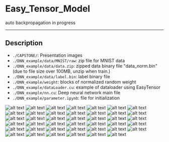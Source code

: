 # Easy_Tensor_Model

auto backpropagation in progress

<hr/>

## Description

- ```./CAPSTONE/```: Presentation images<br/>
- ```./DNN_example/data/MNIST/raw```: zip file for MNIST data<br/>
- ```./DNN_example/data/data.zip```: zipped data binary file "data_norm.bin"(due to file size over 100MB, unzip when train.)<br/>
- ```./DNN_example/data/label.bin```: label binary file<br/>
- ```./DNN_example/weight```: blocks of normalized random weight<br/>
- ```./DNN_example/dataLoader.cu```: example of dataloader using EasyTensor <br/>
- ```./DNN_example/nn.cu```: Deep neural network main file <br/>
- ```./DNN_example/parameter.ipynb```: file for initialization <br/>



![alt text](https://github.com/kylekim00/Easy_Tensor/blob/main/CAPSTONE/1.JPG?raw=true)
![alt text](https://github.com/kylekim00/Easy_Tensor/blob/main/CAPSTONE/2.JPG?raw=true)
![alt text](https://github.com/kylekim00/Easy_Tensor/blob/main/CAPSTONE/3.JPG?raw=true)
![alt text](https://github.com/kylekim00/Easy_Tensor/blob/main/CAPSTONE/4.JPG?raw=true)
![alt text](https://github.com/kylekim00/Easy_Tensor/blob/main/CAPSTONE/5.JPG?raw=true)
![alt text](https://github.com/kylekim00/Easy_Tensor/blob/main/CAPSTONE/6.JPG?raw=true)
![alt text](https://github.com/kylekim00/Easy_Tensor/blob/main/CAPSTONE/7.JPG?raw=true)
![alt text](https://github.com/kylekim00/Easy_Tensor/blob/main/CAPSTONE/8.JPG?raw=true)
![alt text](https://github.com/kylekim00/Easy_Tensor/blob/main/CAPSTONE/9.JPG?raw=true)
![alt text](https://github.com/kylekim00/Easy_Tensor/blob/main/CAPSTONE/10.JPG?raw=true)
![alt text](https://github.com/kylekim00/Easy_Tensor/blob/main/CAPSTONE/10.JPG?raw=true)
![alt text](https://github.com/kylekim00/Easy_Tensor/blob/main/CAPSTONE/11.JPG?raw=true)
![alt text](https://github.com/kylekim00/Easy_Tensor/blob/main/CAPSTONE/12.JPG?raw=true)
![alt text](https://github.com/kylekim00/Easy_Tensor/blob/main/CAPSTONE/13.JPG?raw=true)
![alt text](https://github.com/kylekim00/Easy_Tensor/blob/main/CAPSTONE/14.JPG?raw=true)
![alt text](https://github.com/kylekim00/Easy_Tensor/blob/main/CAPSTONE/15.JPG?raw=true)
![alt text](https://github.com/kylekim00/Easy_Tensor/blob/main/CAPSTONE/16.JPG?raw=true)
![alt text](https://github.com/kylekim00/Easy_Tensor/blob/main/CAPSTONE/17.JPG?raw=true)
![alt text](https://github.com/kylekim00/Easy_Tensor/blob/main/CAPSTONE/18.JPG?raw=true)
![alt text](https://github.com/kylekim00/Easy_Tensor/blob/main/CAPSTONE/19.JPG?raw=true)
![alt text](https://github.com/kylekim00/Easy_Tensor/blob/main/CAPSTONE/20.JPG?raw=true)
![alt text](https://github.com/kylekim00/Easy_Tensor/blob/main/CAPSTONE/21.JPG?raw=true)
![alt text](https://github.com/kylekim00/Easy_Tensor/blob/main/CAPSTONE/22.JPG?raw=true)
![alt text](https://github.com/kylekim00/Easy_Tensor/blob/main/CAPSTONE/23.JPG?raw=true)
![alt text](https://github.com/kylekim00/Easy_Tensor/blob/main/CAPSTONE/24.JPG?raw=true)
![alt text](https://github.com/kylekim00/Easy_Tensor/blob/main/CAPSTONE/25.JPG?raw=true)
![alt text](https://github.com/kylekim00/Easy_Tensor/blob/main/CAPSTONE/26.JPG?raw=true)
![alt text](https://github.com/kylekim00/Easy_Tensor/blob/main/CAPSTONE/27.JPG?raw=true)
![alt text](https://github.com/kylekim00/Easy_Tensor/blob/main/CAPSTONE/28.JPG?raw=true)
![alt text](https://github.com/kylekim00/Easy_Tensor/blob/main/CAPSTONE/29.JPG?raw=true)
![alt text](https://github.com/kylekim00/Easy_Tensor/blob/main/CAPSTONE/30.JPG?raw=true)
![alt text](https://github.com/kylekim00/Easy_Tensor/blob/main/CAPSTONE/31.JPG?raw=true)
![alt text](https://github.com/kylekim00/Easy_Tensor/blob/main/CAPSTONE/32.JPG?raw=true)
![alt text](https://github.com/kylekim00/Easy_Tensor/blob/main/CAPSTONE/33.JPG?raw=true)
![alt text](https://github.com/kylekim00/Easy_Tensor/blob/main/CAPSTONE/34.JPG?raw=true)
![alt text](https://github.com/kylekim00/Easy_Tensor/blob/main/CAPSTONE/35.JPG?raw=true)
![alt text](https://github.com/kylekim00/Easy_Tensor/blob/main/CAPSTONE/36.JPG?raw=true)
![alt text](https://github.com/kylekim00/Easy_Tensor/blob/main/CAPSTONE/37.JPG?raw=true)
![alt text](https://github.com/kylekim00/Easy_Tensor/blob/main/CAPSTONE/38.JPG?raw=true)
![alt text](https://github.com/kylekim00/Easy_Tensor/blob/main/CAPSTONE/39.JPG?raw=true)
![alt text](https://github.com/kylekim00/Easy_Tensor/blob/main/CAPSTONE/40.JPG?raw=true)
